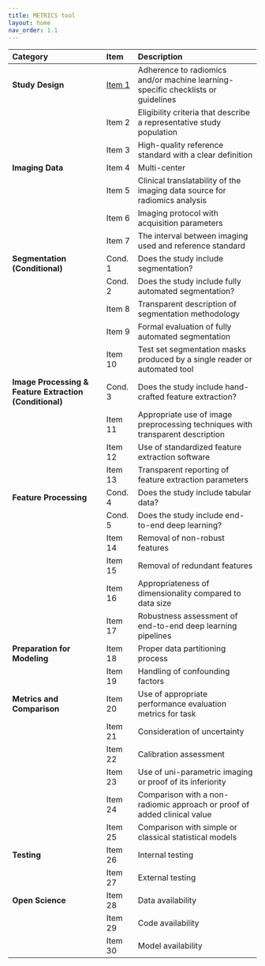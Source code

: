 ```yaml
---
title: METRICS tool
layout: home
nav_order: 1.1
---
```


| **Category**                         | **Item**   | **Description**                                                                 |
|:------------------------------------|:-----------|:--------------------------------------------------------------------------------|
| **Study Design**                    | [Item 1](https://radiomic.github.io/METRICS-E3/docs/Study%20Design%20(Item%201-3)/Item%201.html)     | Adherence to radiomics and/or machine learning-specific checklists or guidelines |
|                                     | Item 2     | Eligibility criteria that describe a representative study population           |
|                                     | Item 3     | High-quality reference standard with a clear definition                        |
| **Imaging Data**                    | Item 4     | Multi-center                                                                   |
|                                     | Item 5     | Clinical translatability of the imaging data source for radiomics analysis     |
|                                     | Item 6     | Imaging protocol with acquisition parameters                                   |
|                                     | Item 7     | The interval between imaging used and reference standard                       |
| **Segmentation (Conditional)**      | Cond. 1    | Does the study include segmentation?                                           |
|                                     | Cond. 2    | Does the study include fully automated segmentation?                           |
|                                     | Item 8     | Transparent description of segmentation methodology                            |
|                                     | Item 9     | Formal evaluation of fully automated segmentation                              |
|                                     | Item 10    | Test set segmentation masks produced by a single reader or automated tool      |
| **Image Processing & Feature Extraction (Conditional)** | Cond. 3    | Does the study include hand-crafted feature extraction?                        |
|                                     | Item 11    | Appropriate use of image preprocessing techniques with transparent description |
|                                     | Item 12    | Use of standardized feature extraction software                                |
|                                     | Item 13    | Transparent reporting of feature extraction parameters                         |
| **Feature Processing**              | Cond. 4    | Does the study include tabular data?                                           |
|                                     | Cond. 5    | Does the study include end-to-end deep learning?                               |
|                                     | Item 14    | Removal of non-robust features                                                 |
|                                     | Item 15    | Removal of redundant features                                                  |
|                                     | Item 16    | Appropriateness of dimensionality compared to data size                        |
|                                     | Item 17    | Robustness assessment of end-to-end deep learning pipelines                    |
| **Preparation for Modeling**        | Item 18    | Proper data partitioning process                                               |
|                                     | Item 19    | Handling of confounding factors                                                |
| **Metrics and Comparison**          | Item 20    | Use of appropriate performance evaluation metrics for task                     |
|                                     | Item 21    | Consideration of uncertainty                                                   |
|                                     | Item 22    | Calibration assessment                                                         |
|                                     | Item 23    | Use of uni-parametric imaging or proof of its inferiority                      |
|                                     | Item 24    | Comparison with a non-radiomic approach or proof of added clinical value       |
|                                     | Item 25    | Comparison with simple or classical statistical models                         |
| **Testing**                         | Item 26    | Internal testing                                                               |
|                                     | Item 27    | External testing                                                               |
| **Open Science**                    | Item 28    | Data availability                                                              |
|                                     | Item 29    | Code availability                                                              |
|                                     | Item 30    | Model availability                                                             |
